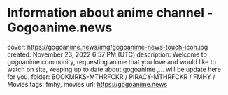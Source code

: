 # Information about anime channel - Gogoanime.news

cover: https://gogoanime.news/img/gogoanime-news-touch-icon.jpg
created: November 23, 2022 6:57 PM (UTC)
description: Welcome to gogoanime community, requesting anime that you love and would like to watch on site, keeping up to date about gogoanime ,… will be update here for you.
folder: BOOKMRKS-MTHRFCKR / PIRACY-MTHRFCKR / FMHY / Movies
tags: fmhy, movies
url: https://gogoanime.news